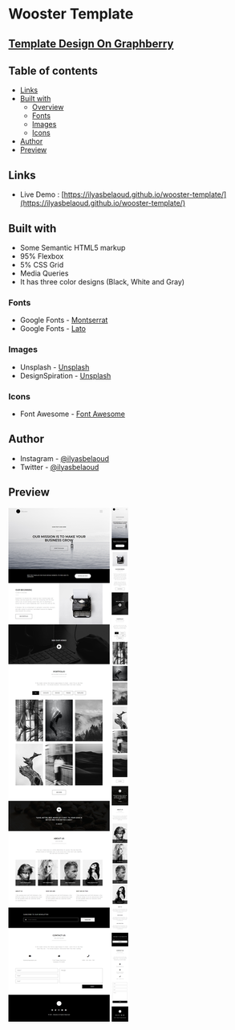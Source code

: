 # Wooster Template

## [Template Design On Graphberry](https://www.graphberry.com/item/wooster-vintage-single-page-psd-template)

## Table of contents

- [Links](#links)
- [Built with](#built-with)
  - [Overview](#overview)
  - [Fonts](#fonts)
  - [Images](#images)
  - [Icons](#icons)
- [Author](#author)
- [Preview](#preview)

## Links

- Live Demo : [https://ilyasbelaoud.github.io/wooster-template/](https://ilyasbelaoud.github.io/wooster-template/)

## Built with

- Some Semantic HTML5 markup
- 95% Flexbox
- 5% CSS Grid
- Media Queries
- It has three color designs (Black, White and Gray)

### Fonts

- Google Fonts - [Montserrat](https://fonts.google.com/specimen/Montserrat)
- Google Fonts - [Lato](https://fonts.google.com/specimen/Lato)

### Images

- Unsplash - [Unsplash](https://unsplash.com/)
- DesignSpiration - [Unsplash](http://designspiration.net/)

### Icons

- Font Awesome - [Font Awesome](https://fontawesome.com/)

## Author

- Instagram - [@ilyasbelaoud](https://www.instagram.com/ilyasbelaoud)
- Twitter - [@ilyasbelaoud](https://www.twitter.com/ilyasbelaoud)

## Preview

![Desktop Preview](/desktop-preview.png)
![Mobile Preview](/mobile-preview.png)
